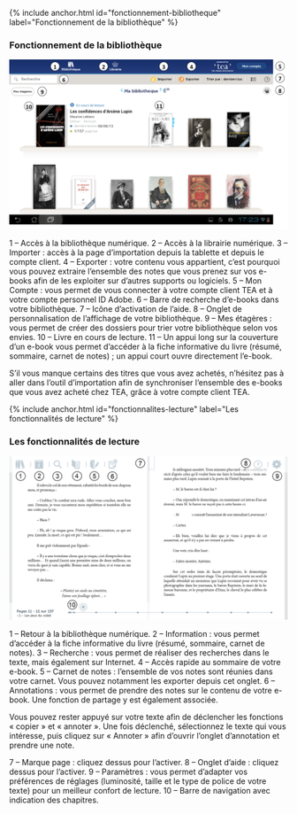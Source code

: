 {% include anchor.html id="fonctionnement-bibliotheque" label="Fonctionnement de la bibliothèque" %}
### Fonctionnement de la bibliothèque

![](/images/lire-tablette-Android-1.png)

1 – Accès à la bibliothèque numérique.
2 – Accès à la librairie numérique.
3 – Importer : accès à la page d’importation depuis la tablette et depuis le compte client.
4 – Exporter : votre contenu vous appartient, c’est pourquoi vous pouvez extraire l’ensemble des notes que vous prenez sur vos e-books afin de les exploiter sur d’autres supports ou logiciels.
5 – Mon Compte : vous permet de vous connecter à votre compte client TEA et à votre compte personnel ID Adobe.
6 – Barre de recherche d’e-books dans votre bibliothèque.
7 – Icône d’activation de l’aide.
8 – Onglet de personnalisation de l’affichage de votre bibliothèque.
9 – Mes étagères : vous permet de créer des dossiers pour trier votre bibliothèque selon vos envies.
10 – Livre en cours de lecture.
11 – Un appui long sur la couverture d’un e-book vous permet d’accéder à la fiche informative du livre (résumé, sommaire, carnet de notes) ; un appui court ouvre directement l’e-book.

<span class="protip">S’il vous manque certains des titres que vous avez achetés, n’hésitez pas à aller dans l’outil d’importation afin de synchroniser l’ensemble des e-books que vous avez acheté chez TEA, grâce à votre compte client TEA.</span>

{% include anchor.html id="fonctionnalites-lecture" label="Les fonctionnalités de lecture" %}
### Les fonctionnalités de lecture

![](/images/lire-tablette-Android-2.png)

1 – Retour à la bibliothèque numérique.
2 – Information : vous permet d’accéder à la fiche informative du livre (résumé, sommaire, carnet de notes).
3 – Recherche : vous permet de réaliser des recherches dans le texte, mais également sur Internet.
4 – Accès rapide au sommaire de votre e-book.
5 – Carnet de notes : l’ensemble de vos notes sont réunies dans votre carnet. Vous pouvez notamment les exporter depuis cet onglet.
6 – Annotations : vous permet de prendre des notes sur le contenu de votre e-book. Une fonction de partage y est également associée.

<span class="protip">Vous pouvez rester appuyé sur votre texte afin de déclencher les fonctions « copier » et « annoter ». Une fois déclenché, sélectionnez le texte qui vous intéresse, puis cliquez sur « Annoter » afin d’ouvrir l’onglet d’annotation et prendre une note.</span>

7 – Marque page : cliquez dessus pour l’activer.
8 – Onglet d’aide : cliquez dessus pour l’activer.
9 – Paramètres : vous permet d’adapter vos préférences de réglages (luminosité, taille et le type de police de votre texte) pour un meilleur confort de lecture.
10 – Barre de navigation avec indication des chapitres.